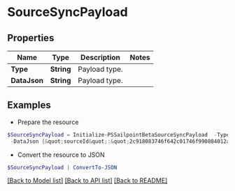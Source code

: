 # SourceSyncPayload
## Properties

Name | Type | Description | Notes
------------ | ------------- | ------------- | -------------
**Type** | **String** | Payload type. | 
**DataJson** | **String** | Payload type. | 

## Examples

- Prepare the resource
```powershell
$SourceSyncPayload = Initialize-PSSailpointBetaSourceSyncPayload  -Type SYNCHRONIZE_SOURCE_ATTRIBUTES `
 -DataJson {&quot;sourceId&quot;:&quot;2c918083746f642c01746f990884012a&quot;}
```

- Convert the resource to JSON
```powershell
$SourceSyncPayload | ConvertTo-JSON
```

[[Back to Model list]](../README.md#documentation-for-models) [[Back to API list]](../README.md#documentation-for-api-endpoints) [[Back to README]](../README.md)

